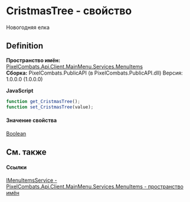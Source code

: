 # CristmasTree - свойство


Новогодняя елка



## Definition
**Пространство имён:** <a href="e470a72d-f329-d980-60ea-129a9298f1f8">PixelCombats.Api.Client.MainMenu.Services.MenuItems</a>  
**Сборка:** PixelCombats.PublicAPI (в PixelCombats.PublicAPI.dll) Версия: 1.0.0.0 (1.0.0.0)

**JavaScript**
``` JavaScript
function get_CristmasTree();
function set_CristmasTree(value);
```



#### Значение свойства
<a href="https://learn.microsoft.com/dotnet/api/system.boolean" target="_blank" rel="noopener noreferrer">Boolean</a>

## См. также


#### Ссылки
<a href="3092af4c-cdae-2ea8-1afa-4c414442d799">IMenuItemsService - </a>  
<a href="e470a72d-f329-d980-60ea-129a9298f1f8">PixelCombats.Api.Client.MainMenu.Services.MenuItems - пространство имён</a>  
